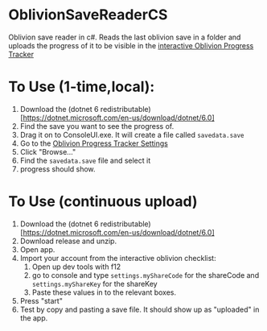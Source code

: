 # OblivionSaveReaderCS
Oblivion save reader in c#. Reads the last oblivion save in a folder and uploads the progress of it to be visible in the [interactive Oblivion Progress Tracker](https://michaelebert.github.io/OblivionProgressTracker/index.html)
# To Use (1-time,local):
1. Download the (dotnet 6 redistributable)[https://dotnet.microsoft.com/en-us/download/dotnet/6.0]
2. Find the save you want to see the progress of.
3. Drag it on to ConsoleUI.exe. It will create a file called `savedata.save`
4. Go to the [Oblivion Progress Tracker Settings](https://michaelebert.github.io/OblivionProgressTracker/settings.html)
5. Click "Browse..."
6. Find the `savedata.save` file and select it
7. progress should show.

# To Use (continuous upload)
1. Download the (dotnet 6 redistributable)[https://dotnet.microsoft.com/en-us/download/dotnet/6.0]
2. Download release and unzip.
3. Open app.
4. Import your account from the interactive oblivion checklist:
   1. Open up dev tools with f12
   2. go to console and type `settings.myShareCode` for the shareCode and `settings.myShareKey` for the shareKey
   3. Paste these values in to the relevant boxes.
 4. Press "start"
5. Test by copy and pasting a save file. It should show up as "uploaded" in the app.
